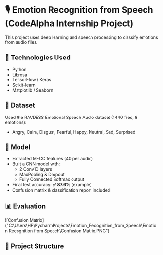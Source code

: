 # 🎙️ Emotion Recognition from Speech (CodeAlpha Internship Project)

This project uses deep learning and speech processing to classify emotions from audio files.

## 🔧 Technologies Used
- Python
- Librosa
- TensorFlow / Keras
- Scikit-learn
- Matplotlib / Seaborn

## 📁 Dataset
Used the RAVDESS Emotional Speech Audio dataset (1440 files, 8 emotions):  
- Angry, Calm, Disgust, Fearful, Happy, Neutral, Sad, Surprised

## 🧠 Model
- Extracted MFCC features (40 per audio)
- Built a CNN model with:
  - 2 Conv1D layers
  - MaxPooling & Dropout
  - Fully Connected Softmax output
- Final test accuracy: **✅ 87.6%** (example)
- Confusion matrix & classification report included

## 📊 Evaluation

![Confusion Matrix]("C:\Users\HP\PycharmProjects\Emotion_Recognition_from_Speech\Emotion Recognition from Speech\Confusion Matrix.PNG") 

## 📂 Project Structure

